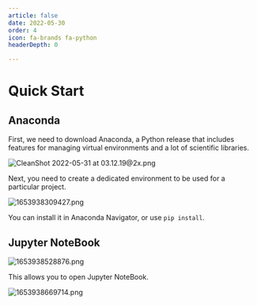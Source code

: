 ```yaml
---
article: false
date: 2022-05-30
order: 4
icon: fa-brands fa-python
headerDepth: 0

---
```


# Quick Start

## Anaconda

First, we need to download Anaconda, a Python release that includes features for managing virtual environments and a lot of scientific libraries.

<img src="https://pic.hanjiaming.com.cn/2022/05/31/616ab4da9004f.png" alt="CleanShot 2022-05-31 at 03.12.19@2x.png"  />

Next, you need to create a dedicated environment to be used for a particular project.



<img src="https://pic.hanjiaming.com.cn/2022/05/31/f128df22fe0e8.png" alt="1653938309427.png"  />

You can install it in Anaconda Navigator, or use `pip install`.

## Jupyter NoteBook

![1653938528876.png](https://pic.hanjiaming.com.cn/2022/05/31/d0e09d101add4.png)

This allows you to open Jupyter NoteBook. 

![1653938669714.png](https://pic.hanjiaming.com.cn/2022/05/31/de5bc449af003.png)